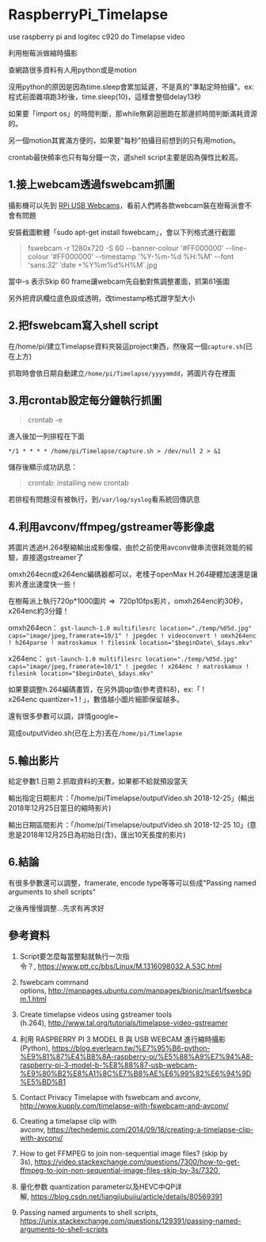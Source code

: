 # RaspberryPi_Timelapse
use raspberry pi and logitec c920 do Timelapse video

利用樹莓派做縮時攝影

查網路很多資料有人用python或是motion

沒用python的原因是因為time.sleep會累加延遲，不是真的"準點定時拍攝"。ex: 程式前面雜項跑3秒後，time.sleep(10)，這樣會整個delay13秒

如果要「import os」的時間判斷，那while無窮迴圈跑在那邊抓時間判斷滿耗資源的。

另一個motion其實滿方便的，如果要"每秒"拍攝目前想到的只有用motion。

crontab最快頻率也只有每分鐘一次，選shell script主要是因為彈性比較高。



## 1.接上webcam透過fswebcam抓圖 ##

攝影機可以先到 [RPi USB Webcams](https://elinux.org/RPi_USB_Webcams)，看前人們將各款webcam裝在樹莓派會不會有問題

安裝截圖軟體「sudo apt-get install fswebcam」，會以下列格式進行截圖

>fswebcam -r 1280x720 -S 60 --banner-colour '#FF000000' --line-colour '#FF000000' --timestamp '%Y-%m-%d %H:%M' --font 'sans:32' ‵date +%Y%m%d%H%M`.jpg

當中-s 表示Skip 60 frame讓webcam先自動對焦調整畫面，抓第61張圖

另外把資訊欄位底色設成透明，改timestamp格式跟字型大小



## 2.把fswebcam寫入shell script ##

在/home/pi/建立Timelapse資料夾裝這project東西，然後寫一個`capture.sh`(已在上方)


抓取時會依日期自動建立`/home/pi/Timelapse/yyyymmdd`，將圖片存在裡面

## 3.用crontab設定每分鐘執行抓圖 ##

> crontab -e

進入後加一列排程在下面

`*/1 * * * * /home/pi/Timelapse/capture.sh > /dev/null 2 > &1`

儲存後顯示成功訊息：

> crontab: installing new crontab

若排程有問題沒有被執行，到`/var/log/syslog`看系統回傳訊息


## 4.利用avconv/ffmpeg/gstreamer等影像處 ##

將圖片透過H.264壓縮輸出成影像檔，由於之前使用avconv做串流很耗效能的經驗，直接選gstreamer了

omxh264ecn或x264enc編碼器都可以，老樣子openMax H.264硬體加速還是讓影片產出速度快一些！

在樹莓派上執行720p*1000圖片 =>  720p10fps影片，omxh264enc約30秒，x264enc約3分鐘！

omxh264ecn：
`gst-launch-1.0 multifilesrc location="./temp/%05d.jpg" caps="image/jpeg,framerate=10/1" ! jpegdec ! videoconvert ! omxh264enc ! h264parse ! matroskamux ! filesink location="$beginDate\_$days.mkv"`

x264enc：
`gst-launch-1.0 multifilesrc location="./temp/%05d.jpg" caps="image/jpeg,framerate=10/1" ! jpegdec ! x264enc ! matroskamux ! filesink location="$beginDate\_$days.mkv"`

如果要調整h.264編碼畫質，在另外調qp值(參考資料8)，ex:「 ! x264enc quantizer=1 ! 」，數值越小圖片細節保留越多。

還有很多參數可以調，詳情google~

寫成outputVideo.sh(已在上方)丟在`/home/pi/Timelapse`

## 5.輸出影片 ##
給定參數1.日期 2.抓取資料的天數，如果都不給就預設當天

輸出指定日期影片：「/home/pi/Timelapse/outputVideo.sh 2018-12-25」(輸出2018年12月25日當日的縮時影片)

輸出日期區間影片：「/home/pi/Timelapse/outputVideo.sh 2018-12-25 10」(意思是2018年12月25日為初始日(含)，匯出10天長度的影片)



## 6.結論 ##
有很多參數還可以調整，framerate, encode type等等可以些成"Passing named arguments to shell scripts"

之後再慢慢調整...先求有再求好



## 參考資料 ##
1. Script要怎麼每當整點就執行一次指令？, https://www.ptt.cc/bbs/Linux/M.1316098032.A.53C.html

1. fswebcam command options, http://manpages.ubuntu.com/manpages/bionic/man1/fswebcam.1.html

1. Create timelapse videos using gstreamer tools (h.264), http://www.tal.org/tutorials/timelapse-video-gstreamer

1. 利用 RASPBERRY PI 3 MODEL B 與 USB WEBCAM 進行縮時攝影(Python), https://blog.everlearn.tw/%E7%95%B6-python-%E9%81%87%E4%B8%8A-raspberry-pi/%E5%88%A9%E7%94%A8-raspberry-pi-3-model-b-%E8%88%87-usb-webcam-%E9%80%B2%E8%A1%8C%E7%B8%AE%E6%99%82%E6%94%9D%E5%BD%B1

1. Contact Privacy Timelapse with fswebcam and avconv, http://www.kupply.com/timelapse-with-fswebcam-and-avconv/

1. Creating a timelapse clip with avconv, https://techedemic.com/2014/09/18/creating-a-timelapse-clip-with-avconv/

1. How to get FFMPEG to join non-sequential image files? (skip by 3s), https://video.stackexchange.com/questions/7300/how-to-get-ffmpeg-to-join-non-sequential-image-files-skip-by-3s/7320 

1. 量化参数 quantization parameter以及HEVC中QP详解, https://blog.csdn.net/liangjiubujiu/article/details/80569391

1. Passing named arguments to shell scripts, https://unix.stackexchange.com/questions/129391/passing-named-arguments-to-shell-scripts
